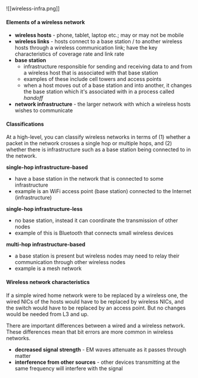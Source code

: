 ![[wireless-infra.png]]

#### Elements of a wireless network
- **wireless hosts** - phone, tablet, laptop etc.; may or may not be mobile
- **wireless links** - hosts connect to a base station / to another wireless hosts through a wireless communication link; have the key characteristics of coverage rate and link rate
- **base station**
	- infrastructure responsible for sending and receiving data to and from a wireless host that is associated with that base station
	- examples of these include cell towers and access points
	- when a host moves out of a base station and into another, it changes the base station which it's associated with in a process called *handoff*
- **network infrastructure** - the larger network with which a wireless hosts wishes to communicate

#### Classifications
At a high-level, you can classify wireless networks in terms of (1) whether a packet in the network crosses a single hop or multiple hops, and (2) whether there is infrastructure such as a base station being connected to in the network.

**single-hop infrastructure-based**
- have a base station in the network that is connected to some infrastructure
- example is an WiFi access point (base station) connected to the Internet (infrastructure)

**single-hop infrastructure-less**
- no base station, instead it can coordinate the transmission of other nodes
- example of this is Bluetooth that connects small wireless devices

**multi-hop infrastructure-based**
- a base station is present but wireless nodes may need to relay their communication through other wireless nodes
- example is a mesh network

#### Wireless network characteristics
If a simple wired home network were to be replaced by a wireless one, the wired NICs of the hosts would have to be replaced by wireless NICs, and the switch would have to be replaced by an access point. But no changes would be needed from L3 and up.

There are important differences between a wired and a wireless network. These differences mean that bit errors are more common in wireless networks.
- **decreased signal strength** - EM waves attenuate as it passes through matter
- **interference from other sources** - other devices transmitting at the same frequency will interfere with the signal